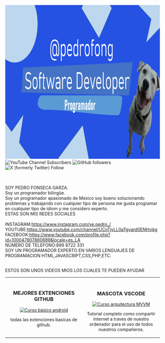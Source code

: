 
<img src="banner.png" alt="b" witdh="100%" height="500px">

<img alt="YouTube Channel Subscribers" src="https://img.shields.io/youtube/channel/subscribers/UCnTjvLL0aTgyard0ENHvikg">  
<img alt="GitHub followers" src="https://img.shields.io/github/followers/Pedrof111123">
<img alt="X (formerly Twitter) Follow" src="https://img.shields.io/twitter/follow/Ga_Pedro1">



<br><br>
SOY PEDRO FONSECA GARZA.<br>
Soy un programador bilingüe.<br>
Soy un programador apasionado de Mexico soy bueno solucionando problemas y trabajando con cualquier tipo de persona me gusta programar en cualquier tipo de idiom y me considero experto.<br> 
ESTAS SON MIS REDES SOCIALES <br><br>
INSTAGRAM:https://www.instagram.com/ye.pedro_/<br>
YOUTUBE:https://www.youtube.com/channel/UCnTjvLL0aTgyard0ENHvikg<br>
FACEBOOK:https://www.facebook.com/profile.php?id=100047807880889&locale=es_LA<br>
NUMERO DE TELEFONO:899 8722 331<br>
SOY UN PROGRAMADOR EXPERTO EN VARIOS LENGUAJES DE PROGRAMACION HTML,JAVASCRIPT,CSS,PHP,ETC.<br><br>

ESTOS SON UNOS VIDEOS MIOS LOS CUALES TE PUEDEN AYUDAR <br>
<table>
<tr>
<td width="50%">
<h3 align="center">MEJORES EXTENCIONES GITHUB</h3>
<div align="center">
<a href="https://www.youtube.com/watch?v=RLu_ixZMOho" target="_blank"><img src="https://i9.ytimg.com/vi/RLu_ixZMOho/mqdefault.jpg?v=672997ce&sqp=COTQqLkG&rs=AOn4CLDPAWVfkUSL1s3D76ITzbU0SkpAfg" width="400" alt="Curso básico android"></a>
<br>
<p>todas las extenciones basicas de github.</p>
</div>
                                                                                     
</td>
<td width="50%"><br>
<h3 align="center">MASCOTA VSCODE</h3>
<div align="center">                                       
<a href="https://www.youtube.com/watch?v=f8ZlsDZdivs" target="_blank"><img src="https://i.ytimg.com/vi/f8ZlsDZdivs/hqdefault.jpg?sqp=-oaymwEcCNACELwBSFXyq4qpAw4IARUAAIhCGAFwAcABBg==&rs=AOn4CLCWnN7Z4EZ0y6qvIKxMQeDCw5NgDQ" width="400" alt="Curso arquitectura MVVM"></a>
<br>
</p>Tutorial completo como compartir internet a traves de nuestro ordenador para el uso de todos nuestros compañeros.</p>
</div>                                                             
</table>                                                                                 
</div>
